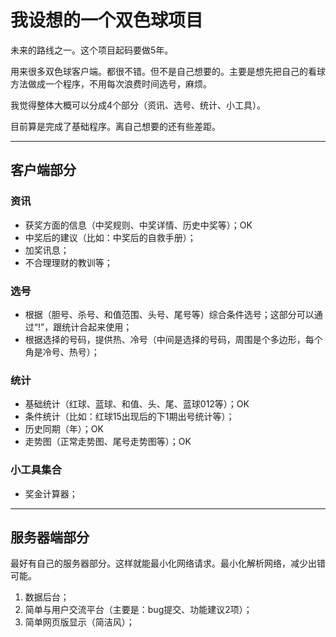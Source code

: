 # 我设想的一个双色球项目

未来的路线之一。这个项目起码要做5年。

用来很多双色球客户端。都很不错。但不是自己想要的。主要是想先把自己的看球方法做成一个程序，不用每次浪费时间选号，麻烦。

我觉得整体大概可以分成4个部分（资讯、选号、统计、小工具）。

目前算是完成了基础程序。离自己想要的还有些差距。

---

## 客户端部分

### 资讯
* 获奖方面的信息（中奖规则、中奖详情、历史中奖等）；OK
* 中奖后的建议（比如：中奖后的自救手册）；
* 加奖讯息；
* 不合理理财的教训等；

### 选号
* 根据（胆号、杀号、和值范围、头号、尾号等）综合条件选号；这部分可以通过“!”，跟统计合起来使用；
* 根据选择的号码，提供热、冷号（中间是选择的号码，周围是个多边形，每个角是冷号、热号）；

### 统计
* 基础统计（红球、蓝球、和值、头、尾、蓝球012等）；OK
* 条件统计（比如：红球15出现后的下1期出号统计等）；
* 历史同期（年）；OK
* 走势图（正常走势图、尾号走势图等）；OK

### 小工具集合
* 奖金计算器；

---

## 服务器端部分

最好有自己的服务器部分。这样就能最小化网络请求。最小化解析网络，减少出错可能。

1. 数据后台；
2. 简单与用户交流平台（主要是：bug提交、功能建议2项）；
3. 简单网页版显示（简洁风）；